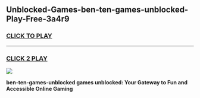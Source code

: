
## Unblocked-Games-ben-ten-games-unblocked-Play-Free-3a4r9
<h3>
<a href="https://premium76.site?title=ben-ten-games-unblocked&ref=19M">CLICK TO PLAY</a></h3>
<hr>

<h3>
<a href="https://premium76.site?title=ben-ten-games-unblocked&ref=19M">CLICK 2 PLAY</a>
  
</h3>

<a href="https://premium76.site?title=ben-ten-games-unblocked&ref=19M"><img src="https://clearcache.store/games.png"></a>


**ben-ten-games-unblocked games unblocked: Your Gateway to Fun and Accessible Online Gaming**
